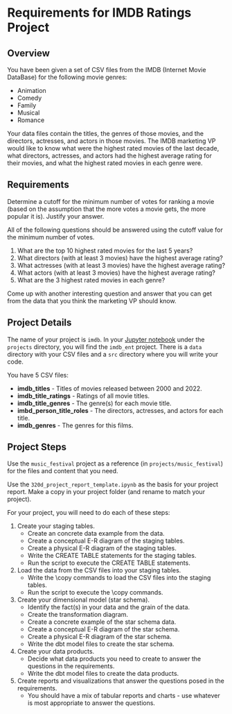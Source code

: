 # Requirements for IMDB Ratings Project

## Overview
You have been given a set of CSV files from the IMDB (Internet Movie DataBase) for the following movie
genres:
- Animation
- Comedy
- Family
- Musical
- Romance

Your data files contain the titles, the genres of those movies, and the directors, actresses, and 
actors in those movies. The IMDB marketing VP would like to know what were the highest rated movies 
of the last decade, what directors, actresses, and actors had the highest average rating for their 
movies, and what the highest rated movies in each genre were.

## Requirements

Determine a cutoff for the minimum number of votes for ranking a movie (based on the assumption that 
the more votes a movie gets, the more popular it is). Justify your answer.

All of the following questions should be answered using the cutoff value for the minimum number of
votes.
1. What are the top 10 highest rated movies for the last 5 years?  
2. What directors (with at least 3 movies) have the highest average rating?   
3. What actresses (with at least 3 movies) have the highest average rating?   
4. What actors (with at least 3 movies) have the highest average rating?   
5. What are the 3 highest rated movies in each genre?  

Come up with another interesting question and answer that you can get from the data that you think 
the marketing VP should know.

## Project Details
The name of your project is `imdb`. In your [Jupyter notebook](https://notebook.dei320.net) under the
`projects` directory, you will find the `imdb_ent` project. There is a `data` directory with your CSV 
files and a `src` directory where you will write your code.

You have 5 CSV files:
* **imdb_titles** - Titles of movies released between 2000 and 2022.
* **imdb_title_ratings** - Ratings of all movie titles.
* **imdb_title_genres** - The genre(s) for each movie title.
* **imbd_person_title_roles** - The directors, actresses, and actors for each title.
* **imdb_genres** - The genres for this films. 

## Project Steps
Use the `music_festival` project as a reference (in `projects/music_festival`) for the files and content that you need.

Use the `320d_project_report_template.ipynb` as the basis for your project report. Make a copy in your project folder (and rename to match your project).

For your project, you will need to do each of these steps:
1. Create your staging tables.
   * Create an concrete data example from the data.
   * Create a conceptual E-R diagram of the staging tables.
   * Create a physical E-R diagram of the staging tables.
   * Write the CREATE TABLE statements for the staging tables.
   * Run the script to execute the CREATE TABLE statements.
2. Load the data from the CSV files into your staging tables.
   * Write the \copy commands to load the CSV files into the staging tables.
   * Run the script to execute the \copy commands.
3. Create your dimensional model (star schema).
   * Identify the fact(s) in your data and the grain of the data.
   * Create the transformation diagram.
   * Create a concrete example of the star schema data.
   * Create a conceptual E-R diagram of the star schema.
   * Create a physical E-R diagram of the star schema.
   * Write the dbt model files to create the star schema.
4. Create your data products.
   * Decide what data products you need to create to answer the questions in the requirements.
   * Write the dbt model files to create the data products.
5. Create reports and visualizations that answer the questions posed in the requirements.
   * You should have a mix of tabular reports and charts - use whatever is most appropriate to answer the questions.
